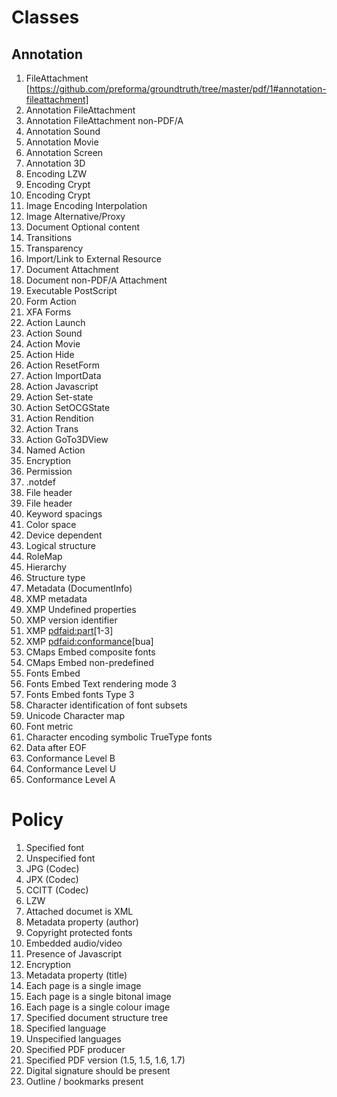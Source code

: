 # Classes
## Annotation

1. FileAttachment [https://github.com/preforma/groundtruth/tree/master/pdf/1#annotation-fileattachment]
2. Annotation FileAttachment
3. Annotation FileAttachment non-PDF/A
4. Annotation Sound
5. Annotation Movie
6. Annotation Screen
7. Annotation 3D
8. Encoding LZW
9. Encoding Crypt
10. Encoding Crypt
11. Image Encoding Interpolation
12. Image Alternative/Proxy
13. Document Optional content
14. Transitions
15. Transparency
16. Import/Link to External Resource
17. Document Attachment
18. Document non-PDF/A Attachment
19. Executable PostScript
20. Form Action
21. XFA Forms
22. Action Launch
23. Action Sound
24. Action Movie
25. Action Hide
25. Action ResetForm
26. Action ImportData
27. Action Javascript
28. Action Set-state
29. Action SetOCGState
30. Action Rendition
21. Action Trans
22. Action GoTo3DView
23. Named Action
24. Encryption
25. Permission
26. .notdef
27. File header
28. File header
29. Keyword spacings
30. Color space 
31. Device dependent
32. Logical structure
33. RoleMap
34. Hierarchy
35. Structure type
36. Metadata (DocumentInfo)
37. XMP metadata
37. XMP Undefined properties
38. XMP version identifier
39. XMP <pdfaid:part>[1-3]
40. XMP <pdfaid:conformance>[bua]
41. CMaps Embed composite fonts
42. CMaps Embed non-predefined
43. Fonts Embed
44. Fonts Embed Text rendering mode 3
45. Fonts Embed fonts Type 3
46. Character identification of font subsets
47. Unicode Character map
48. Font metric
49. Character encoding symbolic TrueType fonts
50. Data after EOF
51. Conformance Level B
52. Conformance Level U
53. Conformance Level A
# Policy
1. Specified font
2. Unspecified font
3. JPG (Codec)
4. JPX (Codec)
5. CCITT (Codec)
6. LZW
7. Attached documet is XML
8. Metadata property (author)
9. Copyright protected fonts
10. Embedded audio/video
11. Presence of Javascript
12. Encryption
13. Metadata property (title)
14. Each page is a single image
15. Each page is a single bitonal image
16. Each page is a single colour image
17. Specified document structure tree
18. Specified language
19. Unspecified languages
20. Specified PDF producer
21. Specified PDF version (1.5, 1.5, 1.6, 1.7)
22. Digital signature should be present
23. Outline / bookmarks present

